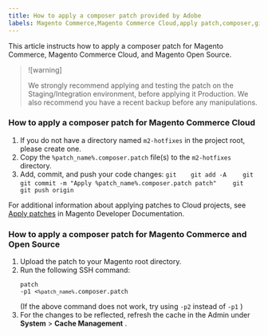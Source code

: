 ```yaml
---
title: How to apply a composer patch provided by Adobe
labels: Magento Commerce,Magento Commerce Cloud,apply patch,composer,git,how to,patch
---
```


This article instructs how to apply a composer patch for Magento Commerce, Magento Commerce Cloud, and Magento Open Source.

>![warning]
>
>We strongly recommend applying and testing the patch on the Staging/Integration environment, before applying it Production. We also recommend you have a recent backup before any manipulations.

<h3 id="cloud">How to apply a composer patch for Magento Commerce Cloud</h3>

1. If you do not have a directory named `m2-hotfixes` in the project root, please create one.
1. Copy the `%patch_name%.composer.patch` file(s) to the `m2-hotfixes` directory.
1. Add, commit, and push your code changes:    ```git    git add -A    ```    ```git    git commit -m "Apply %patch_name%.composer.patch patch"    ```    ```git    git push origin    ```    

For additional information about applying patches to Cloud projects, see [Apply patches](https://devdocs.magento.com/cloud/project/project-patch.html) in Magento Developer Documentation.

<h3 id="commerce">How to apply a composer patch for Magento Commerce and Open Source</h3>

1. Upload the patch to your Magento root directory.
1. Run the following SSH command:    <pre><code class="language-git">patch -p1 <<code>%patch_name%</code>.composer.patch</code></pre>    (If the above command does not work, try using `-p2` instead of `-p1` )
1. For the changes to be reflected, refresh the cache in the Admin under **System** > **Cache Management** .
